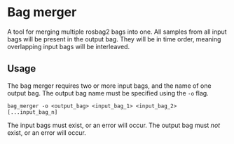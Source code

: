 # Bag merger

A tool for merging multiple rosbag2 bags into one.
All samples from all input bags will be present in the output bag.
They will be in time order, meaning overlapping input bags will be interleaved.

## Usage

The bag merger requires two or more input bags, and the name of one output bag.
The output bag name must be specified using the `-o` flag.

```
bag_merger -o <output_bag> <input_bag_1> <input_bag_2> [...input_bag_n]
```

The input bags must exist, or an error will occur.
The output bag must _not_ exist, or an error will occur.
